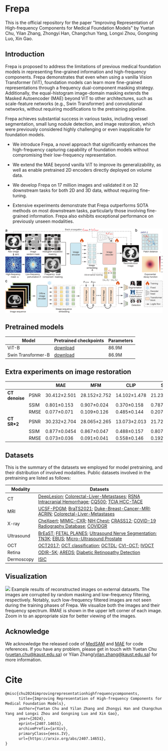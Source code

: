 # Frepa
This is the official repository for the paper "Improving Representation of High-frequency Components for Medical Foundation Models" by Yuetan Chu, Yilan Zhang, Zhongyi Han, Changchun Yang, Longxi Zhou, Gongning Luo, Xin Gao.
## Introduction
Frepa is proposed to address the limitations of previous medical foundation models in representing fine-grained information and high-frequency components. Frepa demonstrates that even when using a vanilla Vision Transformer (ViT), foundation models can learn more fine-grained representations through a frequency dual-component masking strategy. Additionally, the equal-histogram image-domain masking extends the Masked Autoencoder (MAE) beyond ViT to other architectures, such as scale-feature networks (e.g., Swin Transformer) and convolutional networks, without requiring modifications to the pretraining pipeline.

Frepa achieves substantial success in various tasks, including vessel segmentation, small lung nodule detection, and image restoration, which were previously considered highly challenging or even inapplicable for foundation models.

* We introduce Frepa, a novel approach that significantly enhances the high-frequency capturing capability of foundation models without compromising their low-frequency representation.

* We extend the MAE beyond vanilla ViT to improve its generalizability, as well as enable pretrained 2D encoders directly deployed on volume data.

* We develop Frepa on 17 million images and validated it on 32 downstream tasks for both 2D and 3D data, without requiring fine-tuning.

* Extensive experiments demonstrate that Frepa outperforms SOTA methods on most downstream tasks, particularly those involving fine-grained information. Frepa also exhibits exceptional performance on previously unseen modalities.

<img src="https://github.com/Arturia-Pendragon-Iris/Frepa/blob/main/fig/main_figure.png" alt="image">

## Pretrained models
| Model      | Pretrained checkpoints | Parameters|
| -----------| -----------------------|-----------|
| ViT-B      | [download](https://drive.google.com/file/d/184NT0mM_dNjU2euQ1vzqukGN7YDcqlLd/view?usp=sharing)  |86.9M      |
| Swin Transformer-B      |[download](https://drive.google.com/file/d/1-7y1yU9pwrl9W2deVx0iY2e2PiqH115c/view?usp=sharing)  |86.9M      |

## Extra experiments on image restoration
|                |         | MAE              | MFM              | CLIP             | SAM              | Frepa+ViT        | Frepa+SwinT      |
|----------------|---------|------------------|------------------|------------------|------------------|------------------|------------------|
| **CT denoise** | PSNR    | 30.412±2.501     | 28.152±2.752     | 14.102±1.478     | 21.230±3.093     | 31.625±2.539     | 32.700±1.722     |
|                | SSIM    | 0.801±0.153      | 0.907±0.024      | 0.370±0.158      | 0.787±0.154      | 0.936±0.032      | 0.954±0.015      |
|                | RMSE    | 0.077±0.071      | 0.109±0.126      | 0.485±0.144      | 0.207±0.169      | 0.058±0.064      | 0.055±0.039      |
| **CT SR*2**    | PSNR    | 30.232±2.704     | 28.065±2.265     | 13.073±2.013     | 21.723±2.469     | 32.800±2.674     | 32.720±2.646     |
|                | SSIM    | 0.877±0.0454     | 0.867±0.047      | 0.488±0.157      | 0.807±0.077      | 0.908±0.092      | 0.915±0.031      |
|                | RMSE    | 0.073±0.036      | 0.091±0.041      | 0.558±0.146      | 0.192±0.062      | 0.062±0.034      | 0.061±0.032      |


## Datasets 
This is the summary of the datasets we employed for model pretraining, and their distribution of involved modalities.
Public datasets involved in the pretraining are listed as follows:

| Modality      | Datasets  |
| -----------   | ----------|
| CT     | [DeepLesion](https://nihcc.app.box.com/v/DeepLesion); [Colorectal-Liver-Metastases](https://www.cancerimagingarchive.net/collection/colorectal-liver-metastases/); [RSNA Intracranial Hemorrhage](https://www.kaggle.com/c/rsna-intracranial-hemorrhage-detection/data); [CQ500](http://headctstudy.qure.ai/dataset); [TCIA HCC-TACE](https://wiki.cancerimagingarchive.net/pages/viewpage.action?pageId=70230229)       |
| MRI    | [UCSF-PDGM](https://www.cancerimagingarchive.net/collection/ucsf-pdgm/); [BraTS2021](http://www.braintumorsegmentation.org/); [Duke-Breast-Cancer-MRI](https://www.cancerimagingarchive.net/collection/duke-breast-cancer-mri/); [ACRIN](https://www.cancerimagingarchive.net/collection/acrin-6698/); [Colorectal-Liver-Metastases](https://www.cancerimagingarchive.net/collection/colorectal-liver-metastases/)        |
|X-ray   |[CheXpert](https://stanfordmlgroup.github.io/competitions/chexpert/); [MIMIC-CXR](https://physionet.org/content/mimic-cxr/2.0.0/); [NIH Chest](https://www.kaggle.com/datasets/nih-chest-xrays/data); [CRASS12](https://crass.grand-challenge.org/Details/); [COVID-19 Radiography Database](https://drive.google.com/file/d/1xt7g5LkZuX09e1a8rK9sRXIrGFN6rjzl/view); [COVIDGR](https://github.com/ari-dasci/OD-covidgr)|
|Ultrasound|[BrEaST](https://www.cancerimagingarchive.net/collection/breast-lesions-usg/); [FETAL PLANES](https://zenodo.org/records/3904280); [Ultrasound Nerve Segmentation](https://github.com/piyushagade/Ultrasound-Nerve-Segmentation); [TN3K](https://www.sciencedirect.com/science/article/pii/S0010482522010976); [EBUS](https://zenodo.org/records/4991954); [Micro-Ultrasound Prostate](https://zenodo.org/records/10475293)|
|OCT     |[OCT2017](https://www.kaggle.com/datasets/paultimothymooney/kermany2018); [OCT classification](https://data.mendeley.com/datasets/rscbjbr9sj/2); [OCTDL](https://www.nature.com/articles/s41597-024-03182-7); [CVI-OCT](https://zenodo.org/records/7618624); [IVOCT](https://zenodo.org/records/3554935)|
|Retina  |[ODIR-5K](https://odir2019.grand-challenge.org/dataset/); [AREDS](https://areds.org/); [Diabetic Retinopathy Detection](https://www.kaggle.com/c/diabetic-retinopathy-detection/data)  |
|Dermoscopy|[ISIC](https://challenge.isic-archive.com/data/)|

## Visualization
<img src="https://github.com/Arturia-Pendragon-Iris/Frepa/blob/main/fig/restore.png">
Example results of reconstructed images on external datasets. The images are corrupted by random masking and low-frequency filtering, respectively. Notably, such low-frequency filtered images are not seen during the training phases of Frepa. We visualize both the images and their frequency spectrum. RMAE is shown in the upper left corner of each image. Zoom in to an appropriate size for better viewing of the images.

## Acknowledge
We acknowledge the released code of [MedSAM](https://github.com/bowang-lab/MedSAM) and [MAE](https://github.com/pengzhiliang/MAE-pytorch) for code references. If you have any problem, please get in touch with Yuetan Chu (yuetan.chu@kaust.edu.sa) or Yilan Zhang(yilan.zhang@kaust.edu.sa) for more information. 

# Cite
```
@misc{chu2024improvingrepresentationhighfrequencycomponents,
      title={Improving Representation of High-frequency Components for Medical Foundation Models}, 
      author={Yuetan Chu and Yilan Zhang and Zhongyi Han and Changchun Yang and Longxi Zhou and Gongning Luo and Xin Gao},
      year={2024},
      eprint={2407.14651},
      archivePrefix={arXiv},
      primaryClass={eess.IV},
      url={https://arxiv.org/abs/2407.14651}, 
}
```
